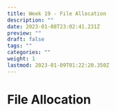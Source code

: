 ```yaml
---
title: Week 19 - File Allocation
description: ""
date: 2023-01-08T23:02:41.231Z
preview: ""
draft: false
tags: ""
categories: ""
weight: 1
lastmod: 2023-01-09T01:22:20.350Z
---
```

# File Allocation